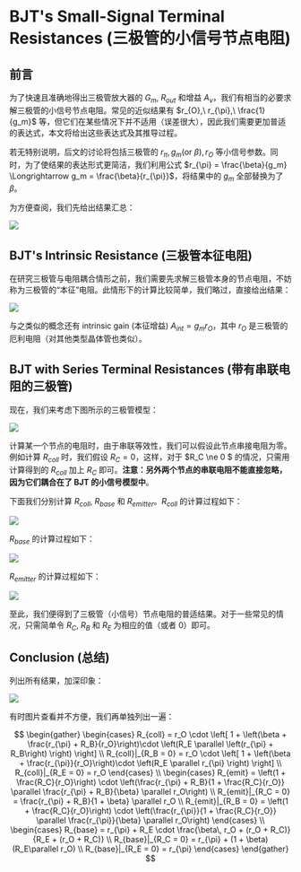 # BJT's Small-Signal Terminal Resistances (三极管的小信号节点电阻)

## 前言

为了快速且准确地得出三极管放大器的 $G_m$, $R_{out}$ 和增益 $A_v$，我们有相当的必要求解三极管的小信号节点电阻。常见的近似结果有 $r_{O},\ r_{\pi},\ \frac{1}{g_m}$ 等，但它们在某些情况下并不适用（误差很大），因此我们需要更加普适的表达式，本文将给出这些表达式及其推导过程。

若无特别说明，后文的讨论将包括三极管的 $r_{\pi}, g_m (\mathrm{or\ } \beta), r_O$ 等小信号参数。同时，为了使结果的表达形式更简洁，我们利用公式 $r_{\pi} = \frac{\beta}{g_m} \Longrightarrow g_m = \frac{\beta}{r_{\pi}}$，将结果中的 $g_m$ 全部替换为了 $\beta$。


为方便查阅，我们先给出结果汇总：
<div class="center"><img src="https://imagebank-0.oss-cn-beijing.aliyuncs.com/VS-PicGo/2025-03-05-19-35-43_BJT's Terminal Resistances.png"/></div>



## BJT's Intrinsic Resistance (三极管本征电阻)

在研究三极管与电阻耦合情形之前，我们需要先求解三极管本身的节点电阻，不妨称为三极管的“本征”电阻。此情形下的计算比较简单，我们略过，直接给出结果：

<div class="center"><img src="https://imagebank-0.oss-cn-beijing.aliyuncs.com/VS-PicGo/2025-03-05-18-49-16_BJT's Terminal Resistances.png"/></div>


与之类似的概念还有 intrinsic gain (本征增益) $A_{int} = g_m r_O$，其中 $r_O$ 是三极管的厄利电阻（对其他类型晶体管也类似）。


## BJT with Series Terminal Resistances (带有串联电阻的三极管)

现在，我们来考虑下图所示的三极管模型：
<div class="center"><img src="https://imagebank-0.oss-cn-beijing.aliyuncs.com/VS-PicGo/2025-03-05-19-38-51_BJT's Terminal Resistances.png"/></div>

计算某一个节点的电阻时，由于串联等效性，我们可以假设此节点串接电阻为零。例如计算 $R_{coll}$ 时，我们假设 $R_C = 0$，这样，对于 $R_C \ne 0 $ 的情况，只需用计算得到的 $R_{coll}$ 加上 $R_C$ 即可。**注意：另外两个节点的串联电阻不能直接忽略，因为它们耦合在了 BJT 的小信号模型中**。

下面我们分别计算 $R_{coll}$, $R_{base}$ 和 $R_{emitter}$。$R_{coll}$ 的计算过程如下：

<div class="center"><img src="https://imagebank-0.oss-cn-beijing.aliyuncs.com/VS-PicGo/2025-03-05-19-43-33_BJT's Terminal Resistances.png"/></div>

$R_{base}$ 的计算过程如下：
<div class="center"><img src="https://imagebank-0.oss-cn-beijing.aliyuncs.com/VS-PicGo/2025-03-05-19-43-46_BJT's Terminal Resistances.png"/></div>

$R_{emitter}$ 的计算过程如下：
<div class="center"><img src="https://imagebank-0.oss-cn-beijing.aliyuncs.com/VS-PicGo/2025-03-05-19-43-55_BJT's Terminal Resistances.png"/></div>

至此，我们便得到了三极管（小信号）节点电阻的普适结果。对于一些常见的情况，只需简单令 $R_C$, $R_B$ 和 $R_E$ 为相应的值（或者 0）即可。

## Conclusion (总结)

列出所有结果，加深印象：
<div class="center"><img src="https://imagebank-0.oss-cn-beijing.aliyuncs.com/VS-PicGo/2025-03-05-19-35-43_BJT's Terminal Resistances.png"/></div>

有时图片查看并不方便，我们再单独列出一遍：


$$
\begin{gather}
\begin{cases}
R_{coll} = r_O \cdot \left[ 1 + \left(\beta + \frac{r_{\pi} + R_B}{r_O}\right)\cdot \left(R_E \parallel \left(r_{\pi} + R_B\right) \right) \right]
\\
R_{coll}|_{R_B = 0} = r_O \cdot \left[ 1 + \left(\beta + \frac{r_{\pi}}{r_O}\right)\cdot \left(R_E \parallel r_{\pi} \right) \right]
\\
R_{coll}|_{R_E = 0} = r_O 
\end{cases}
\\
\begin{cases}
R_{emit} = \left(1 + \frac{R_C}{r_O}\right) \cdot \left(\frac{r_{\pi} + R_B}{1 + \frac{R_C}{r_O}} \parallel \frac{r_{\pi} + R_B}{\beta} \parallel r_O\right)
\\
R_{emit}|_{R_C = 0} =  \frac{r_{\pi} + R_B}{1 + \beta} \parallel r_O
\\
R_{emit}|_{R_B = 0} = \left(1 + \frac{R_C}{r_O}\right) \cdot \left(\frac{r_{\pi}}{1 + \frac{R_C}{r_O}} \parallel \frac{r_{\pi}}{\beta} \parallel r_O\right)
\end{cases}
\\
\begin{cases}
R_{base} = r_{\pi} + R_E \cdot \frac{\beta\, r_O + (r_O + R_C)}{R_E + (r_O + R_C)}
\\
R_{base}|_{R_C = 0} = r_{\pi} + (1 + \beta) (R_E\parallel r_O)
\\
R_{base}|_{R_E = 0} = r_{\pi}
\end{cases}
\end{gather}
$$